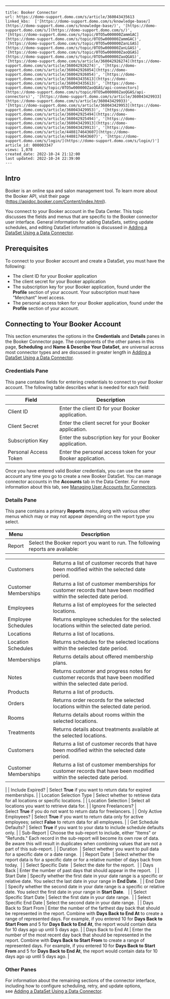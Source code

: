 ---
    title: Booker Connector
    url: https://domo-support.domo.com/s/article/360043435613
    linked_kbs:  ['[https://domo-support.domo.com/s/knowledge-base/](https://domo-support.domo.com/s/knowledge-base/)', '[https://domo-support.domo.com/s/](https://domo-support.domo.com/s/)', '[https://domo-support.domo.com/s/topic/0TO5w000000ZammGAC](https://domo-support.domo.com/s/topic/0TO5w000000ZammGAC)', '[https://domo-support.domo.com/s/topic/0TO5w000000ZanLGAS](https://domo-support.domo.com/s/topic/0TO5w000000ZanLGAS)', '[https://domo-support.domo.com/s/topic/0TO5w000000ZaoQGAS](https://domo-support.domo.com/s/topic/0TO5w000000ZaoQGAS)', '[https://domo-support.domo.com/s/article/360042926274](https://domo-support.domo.com/s/article/360042926274)', '[https://domo-support.domo.com/s/article/360042926054](https://domo-support.domo.com/s/article/360042926054)', '[https://domo-support.domo.com/s/article/360043435613](https://domo-support.domo.com/s/article/360043435613)', '[https://domo-support.domo.com/s/topic/0TO5w000000ZaoQGAS/api-connectors](https://domo-support.domo.com/s/topic/0TO5w000000ZaoQGAS/api-connectors)', '[https://domo-support.domo.com/s/article/360043429933](https://domo-support.domo.com/s/article/360043429933)', '[https://domo-support.domo.com/s/article/360043429953](https://domo-support.domo.com/s/article/360043429953)', '[https://domo-support.domo.com/s/article/360042925494](https://domo-support.domo.com/s/article/360042925494)', '[https://domo-support.domo.com/s/article/360043429913](https://domo-support.domo.com/s/article/360043429913)', '[https://domo-support.domo.com/s/article/4408174643607](https://domo-support.domo.com/s/article/4408174643607)', '[https://domo-support.domo.com/s/login/](https://domo-support.domo.com/s/login/)']
    article_id: 000003347
    views: 1,078
    created_date: 2022-10-24 21:12:00
    last updated: 2022-10-24 22:39:00
    ---



Intro
-----


Booker is an online spa and salon management tool. To learn more about the Booker API, visit their page (<https://apidoc.booker.com/Content/index.html>).


You connect to your Booker account in the Data Center. This topic discusses the fields and menus that are specific to the Booker connector user interface. General information for adding DataSets, setting update schedules, and editing DataSet information is discussed in [Adding a DataSet Using a Data Connector](/s/article/360042926274).


Prerequisites
-------------


To connect to your Booker account and create a DataSet, you must have the following:


* The client ID for your Booker application
* The client secret for your Booker application
* The subscription key for your Booker application, found under the **Profile** section of your account. Your subscription must have "Merchant" level access.
* The personal access token for your Booker application, found under the **Profile** section of your account.


Connecting to Your Booker Account
---------------------------------


This section enumerates the options in the **Credentials** and **Details** panes in the Booker Connector page. The components of the other panes in this page, **Scheduling** and **Name & Describe Your DataSet**, are universal across most connector types and are discussed in greater length in [Adding a DataSet Using a Data Connector](/s/article/360042926274 "Adding a DataSet Using a Data Connector").


### Credentials Pane


This pane contains fields for entering credentials to connect to your Booker account. The following table describes what is needed for each field:  




| Field | Description |
| --- | --- |
| Client ID | Enter the client ID for your Booker application. |
| Client Secret | Enter the client secret for your Booker application. |
| Subscription Key | Enter the subscription key for your Booker application. |
| Personal Access Token | Enter the personal access token for your Booker application. |


Once you have entered valid Booker credentials, you can use the same account any time you go to create a new Booker DataSet. You can manage connector accounts in the **Accounts** tab in the Data Center. For more information about this tab, see [Managing User Accounts for Connectors](/s/article/360042926054 "Managing User Accounts for Connectors").


### Details Pane


This pane contains a primary **Reports** menu, along with various other menus which may or may not appear depending on the report type you select.




| Menu | Description |
| --- | --- |
| Report | Select the Booker report you want to run. The following reports are available:

|  |  |
| --- | --- |
| Customers | Returns a list of customer records that have been modified within the selected date period. |
| Customer Memberships | Returns a list of customer memberships for customer records that have been modified within the selected date period. |
| Employees | Returns a list of employees for the selected locations. |
| Employee Schedules | Returns employee schedules for the selected locations within the selected date period. |
| Locations | Returns a list of locations. |
| Location Schedules | Returns schedules for the selected locations within the selected date period. |
| Memberships | Returns details about offered membership plans. |
| Notes | Returns customer and progress notes for customer records that have been modified within the selected date period. |
| Products | Returns a list of products. |
| Orders | Returns order records for the selected locations within the selected date period. |
| Rooms | Returns details about rooms within the selected locations. |
| Treatments | Returns details about treatments available at the selected locations. |
| Customers | Returns a list of customer records that have been modified within the selected date period. |
| Customer Memberships | Returns a list of customer memberships for customer records that have been modified within the selected date period. |

 |
| Include Expired? | Select **True** if you want to return data for expired memberships. |
| Location Selection Type | Select whether to retrieve data for all locations or specific locations. |
| Location Selection | Select all locations you want to retrieve data for. |
| Ignore Freelancers? | Select **True** if you do not want to return data for freelancers. |
| Only Active Employees? | Select **True** if you want to return data only for active employees; select **False** to return data for all employees. |
| Get Schedule Defaults? | Select **True** if you want to your data to include schedule defaults only. |
| Sub-Report | Choose the sub-report to include, either "Items" or "Refunds." Each record in the sub-report will become its own row of data. Be aware this will result in duplicates when combining values that are not a part of this sub-report. |
| Duration  | Select whether you want to pull data for a specific date or a date range.  |
| Report Date  | Select whether the report data is for a specific date or for a relative number of days back from today.  |
| Select Specific Date  | Select the date for the report.  |
| Days Back | Enter the number of past days that should appear in the report.   |
| Start Date | Specify whether the first date in your date range is a specific or relative date. You select the last date in your range in **End Date**.  |
| End Date | Specify whether the second date in your date range is a specific or relative date. You select the first date in your range in **Start Date**.   |
| Select Specific Start Date | Select the first date in your date range.  |
| Select Specific End Date | Select the second date in your date range.  |
| Days Back to Start From | Enter the number of the farthest day back that should be represented in the report. Combine with **Days Back to End At** to create a range of represented days.
For example, if you entered 10 for **Days Back to Start From** and 5 for **Days Back to End At**, the report would contain data for 10 days ago up until 5 days ago. |
| Days Back to End At | Enter the number of the most recent day back that should be represented in the report. Combine with **Days Back to Start From** to create a range of represented days.
For example, if you entered 10 for **Days Back to Start From** and 5 for **Days Back to End At**, the report would contain data for 10 days ago up until 5 days ago. |


### Other Panes


For information about the remaining sections of the connector interface, including how to configure scheduling, retry, and update options, see [Adding a DataSet Using a Data Connector](/s/article/360042926274).

